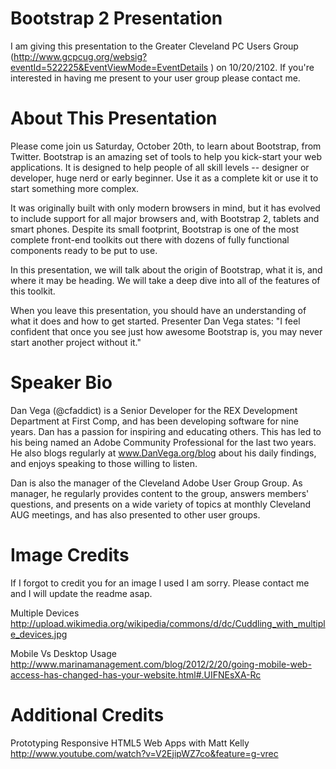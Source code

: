 Bootstrap 2 Presentation
=======================================================================
I am giving this presentation to the Greater Cleveland PC Users Group (http://www.gcpcug.org/websig?eventId=522225&EventViewMode=EventDetails
) on 10/20/2102. If you're interested in having me present to your user group please contact me.

About This Presentation
=======================================================================

Please come join us Saturday, October 20th, to learn about Bootstrap, from Twitter. Bootstrap is an amazing set of tools to help you kick-start your web applications. It is designed to help people of all skill levels -- designer or developer, huge nerd or early beginner. Use it as a complete kit or use it to start something more complex.

It was originally built with only modern browsers in mind, but it has evolved to include support for all major browsers and, with Bootstrap 2, tablets and smart phones. Despite its small footprint, Bootstrap is one of the most complete front-end toolkits out there with dozens of fully functional components ready to be put to use.

In this presentation, we will talk about the origin of Bootstrap, what it is, and where it may be heading. We will take a deep dive into all of the features of this toolkit.

When you leave this presentation, you should have an understanding of what it does and how to get started. Presenter Dan Vega states: "I feel confident that once you see just how awesome Bootstrap is, you may never start another project without it."

Speaker Bio
=======================================================================
Dan Vega (@cfaddict) is a Senior Developer for the REX Development Department at First Comp, and has been developing software for nine years. Dan has a passion for inspiring and educating others. This has led to his being named an Adobe Community Professional for the last two years. He also blogs regularly at www.DanVega.org/blog about his daily findings, and enjoys speaking to those willing to listen.

Dan is also the manager of the Cleveland Adobe User Group Group. As manager, he regularly provides content to the group, answers members' questions, and presents on a wide variety of topics at monthly Cleveland AUG meetings, and has also presented to other user groups. 

Image Credits
=======================================================================
If I forgot to credit you for an image I used I am sorry. Please contact me and I will update the readme asap.

Multiple Devices
http://upload.wikimedia.org/wikipedia/commons/d/dc/Cuddling_with_multiple_devices.jpg

Mobile Vs Desktop Usage
http://www.marinamanagement.com/blog/2012/2/20/going-mobile-web-access-has-changed-has-your-website.html#.UIFNEsXA-Rc

Additional Credits
=======================================================================

Prototyping Responsive HTML5 Web Apps with Matt Kelly
http://www.youtube.com/watch?v=V2EjipWZ7co&feature=g-vrec